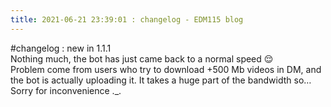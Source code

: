 ```yaml
---
title: 2021-06-21 23:39:01 : changelog - EDM115 blog
---
```


#changelog : new in 1.1.1  
Nothing much, the bot has just came back to a normal speed :relieved:  
Problem come from users who try to download +500 Mb videos in DM, and the bot is actually uploading it. It takes a huge part of the bandwidth so…  
Sorry for inconvenience ._.
